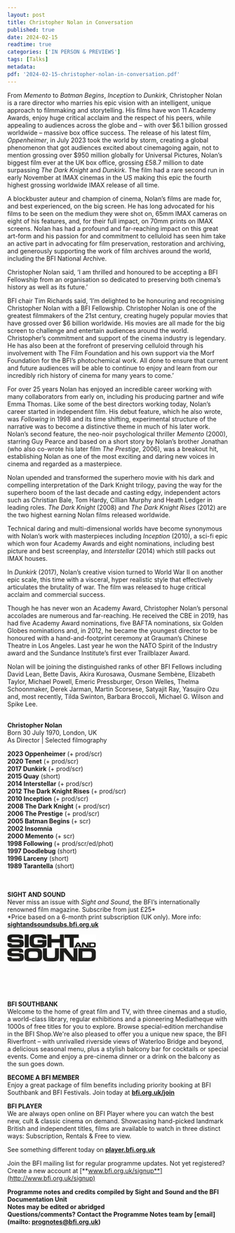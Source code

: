 ```yaml
---
layout: post
title: Christopher Nolan in Conversation
published: true
date: 2024-02-15
readtime: true
categories: ['IN PERSON & PREVIEWS']
tags: [Talks]
metadata: 
pdf: '2024-02-15-christopher-nolan-in-conversation.pdf'
---
```


From _Memento_ to _Batman Begins_, _Inception_ to _Dunkirk_, Christopher Nolan is a rare director who marries his epic vision with an intelligent, unique approach to filmmaking and storytelling. His films have won 11 Academy Awards, enjoy huge critical acclaim and the respect of his peers, while appealing to audiences across the globe and – with over $6.1 billion grossed worldwide – massive box office success. The release of his latest film, _Oppenheimer_, in July 2023 took the world by storm, creating a global phenomenon that got audiences excited about cinemagoing again, not to mention grossing over $950 million globally for Universal Pictures, Nolan’s biggest film ever at the UK box office, grossing £58.7 million to date surpassing _The Dark Knight_ and _Dunkirk_. The film had a rare second run in early November at IMAX cinemas in the US making this epic the fourth highest grossing worldwide IMAX release of all time.

A blockbuster auteur and champion of cinema, Nolan’s films are made for, and best experienced, on the big screen. He has long advocated for his films to be seen on the medium they were shot on, 65mm IMAX cameras on eight of his features, and, for their full impact, on 70mm prints on IMAX screens. Nolan has had a profound and far-reaching impact on this great art-form and his passion for and commitment to celluloid has seen him take an active part in advocating for film preservation, restoration and archiving, and generously supporting the work of film archives around the world, including the BFI National Archive.

Christopher Nolan said, ‘I am thrilled and honoured to be accepting a BFI Fellowship from an organisation so dedicated to preserving both cinema’s history as well as its future.’

BFI chair Tim Richards said, ‘I’m delighted to be honouring and recognising Christopher Nolan with a BFI Fellowship. Christopher Nolan is one of the greatest filmmakers of the 21st century, creating hugely popular movies that have grossed over $6 billion worldwide. His movies are all made for the big screen to challenge and entertain audiences around the world. Christopher’s commitment and support of the cinema industry is legendary. He has also been at the forefront of preserving celluloid through his involvement with The Film Foundation and his own support via the Morf Foundation for the BFI’s photochemical work. All done to ensure that current and future audiences will be able to continue to enjoy and learn from our incredibly rich history of cinema for many years to come.’

For over 25 years Nolan has enjoyed an incredible career working with many collaborators from early on, including his producing partner and wife Emma Thomas. Like some of the best directors working today, Nolan’s career started in independent film. His debut feature, which he also wrote, was _Following_ in 1998 and its time shifting, experimental structure of the narrative was to become a distinctive theme in much of his later work. Nolan’s second feature, the neo-noir psychological thriller _Memento_ (2000), starring Guy Pearce and based on a short story by Nolan’s brother Jonathan (who also co-wrote his later film _The Prestige_, 2006), was a breakout hit, establishing Nolan as  one of the most exciting and daring new voices in cinema and regarded as a masterpiece.

Nolan upended and transformed the superhero movie with his dark and compelling interpretation of the Dark Knight trilogy, paving the way for the superhero boom of the last decade and casting edgy, independent actors such as Christian Bale, Tom Hardy, Cillian Murphy and Heath Ledger in leading roles. _The Dark Knight_ (2008) and _The Dark Knight Rises_ (2012) are the two highest earning Nolan films released worldwide.

Technical daring and multi-dimensional worlds have become synonymous with Nolan’s work with masterpieces including _Inception_ (2010), a sci-fi epic which won four Academy Awards and eight nominations, including best picture and best screenplay, and _Interstellar_ (2014) which still packs out IMAX houses.

In _Dunkirk_ (2017), Nolan’s creative vision turned to World War II on another  epic scale, this time with a visceral, hyper realistic style that effectively articulates the brutality of war. The film was released to huge critical acclaim and commercial success.

Though he has never won an Academy Award, Christopher Nolan’s personal accolades are numerous and far-reaching. He received the CBE in 2019, has had five Academy Award nominations, five BAFTA nominations, six Golden Globes nominations and, in 2012, he became the youngest director to be honoured with a hand-and-footprint ceremony at Grauman’s Chinese Theatre in Los Angeles. Last year he won the NATO Spirit of the Industry award and the Sundance Institute’s first ever Trailblazer Award.

Nolan will be joining the distinguished ranks of other BFI Fellows including David Lean, Bette Davis, Akira Kurosawa, Ousmane Sembène, Elizabeth Taylor, Michael Powell, Emeric Pressburger, Orson Welles, Thelma Schoonmaker, Derek Jarman, Martin Scorsese, Satyajit Ray, Yasujiro Ozu and, most recently, Tilda Swinton, Barbara Broccoli, Michael G. Wilson and Spike Lee.
<br><br>

**Christopher Nolan**  
Born 30 July 1970, London, UK<br>
As Director | Selected filmography

**2023  Oppenheimer** (+ prod/scr)<br>
**2020  Tenet** (+ prod/scr)<br>
**2017  Dunkirk** (+ prod/scr)<br>
**2015  Quay** (short)<br>
**2014  Interstellar** (+ prod/scr)<br>
**2012  The Dark Knight Rises** (+ prod/scr)<br>
**2010  Inception** (+ prod/scr)<br>
**2008  The Dark Knight** (+ prod/scr)<br>
**2006  The Prestige** (+ prod/scr)<br>
**2005  Batman Begins** (+ scr)<br>
**2002  Insomnia**<br>
**2000  Memento** (+ scr)<br>
**1998  Following** (+ prod/scr/ed/phot)<br>
**1997  Doodlebug** (short)<br>
**1996  Larceny** (short)<br>
**1989  Tarantella** (short)<br>
<br><br>

**SIGHT AND SOUND**<br>
Never miss an issue with _Sight and Sound_, the BFI’s internationally renowned film magazine. Subscribe from just £25*<br>
*Price based on a 6-month print subscription (UK only). More info: [**sightandsoundsubs.bfi.org.uk**](https://sightandsoundsubs.bfi.org.uk/subscribe)

<img style="float: left;" src="/img/sight-and-sound.jpg" width="40%" height="40%"><br><br><br><br><br><br><br><br>

**BFI SOUTHBANK**  
Welcome to the home of great film and TV, with three cinemas and a studio, a world-class library, regular exhibitions and a pioneering Mediatheque with 1000s of free titles for you to explore. Browse special-edition merchandise in the BFI Shop.We&#39;re also pleased to offer you a unique new space, the BFI Riverfront – with unrivalled riverside views of Waterloo Bridge and beyond, a delicious seasonal menu, plus a stylish balcony bar for cocktails or special events. Come and enjoy a pre-cinema dinner or a drink on the balcony as the sun goes down.  

**BECOME A BFI MEMBER**  
Enjoy a great package of film benefits including priority booking at BFI Southbank and BFI Festivals. Join today at [**bfi.org.uk/join**](http://www.bfi.org.uk/join)  

**BFI PLAYER**  
 We are always open online on BFI Player where you can watch the best new, cult &amp; classic cinema on demand. Showcasing hand-picked landmark British and independent titles, films are available to watch in three distinct ways: Subscription, Rentals &amp; Free to view.  

See something different today on [**player.bfi.org.uk**](https://player.bfi.org.uk)  

Join the BFI mailing list for regular programme updates. Not yet registered? Create a new account at [**www.bfi.org.uk/signup**](http://www.bfi.org.uk/signup)

**Programme notes and credits compiled by Sight and Sound and the BFI Documentation Unit  
Notes may be edited or abridged  
Questions/comments? Contact the Programme Notes team by [email](mailto: prognotes@bfi.org.uk)**


<!--stackedit_data:
eyJoaXN0b3J5IjpbLTE5NDM3OTg1NTQsLTE0MzgzOTgyNjYsMT
UzOTc3NTExNV19
-->

